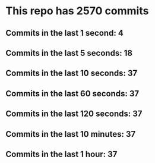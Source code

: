 # This repo has 2570 commits

## Commits in the last 1 second: 4
## Commits in the last 5 seconds: 18
## Commits in the last 10 seconds: 37
## Commits in the last 60 seconds: 37
## Commits in the last 120 seconds: 37
## Commits in the last 10 minutes: 37
## Commits in the last 1 hour: 37
